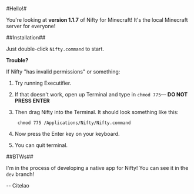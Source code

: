 #Hello!#

You're looking at **version 1.1.7** of Nifty for Minecraft! It's the local Minecraft server for everyone!

##Installation##

Just double-click `Nifty.command` to start.

**Trouble?**

If Nifty "has invalid permissions" or something:

1. Try running Executifier.
2. If that doesn't work, open up Terminal and type in `chmod 775`–– **DO NOT PRESS ENTER**
3. Then drag Nifty into the Terminal. It should look something like this:

		chmod 775 /Applications/Nifty/Nifty.command

4. Now press the Enter key on your keyboard.
5. You can quit terminal.

##BTWs##

I'm in the process of developing a native app for Nifty! You can see it in the `dev` branch!

-- Citelao